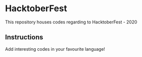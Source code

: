 # HacktoberFest
This repository houses codes regarding to HacktoberFest - 2020

## Instructions
Add interesting codes in your favourite language! 
